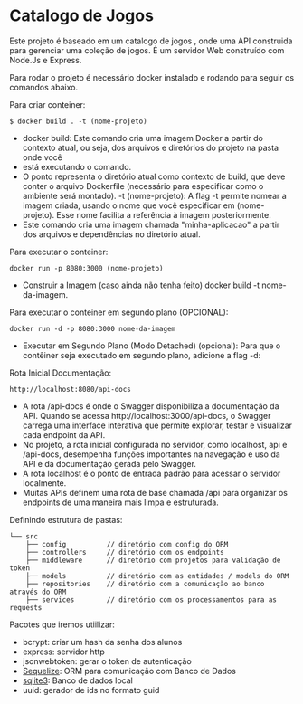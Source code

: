 # Catalogo de Jogos


Este projeto é baseado em um catalogo de jogos , onde uma API construida para gerenciar uma coleção de jogos. É um servidor Web construído com Node.Js e Express.

Para rodar o projeto é necessário docker instalado e rodando para seguir os comandos abaixo.


Para criar conteiner: 
```
$ docker build . -t (nome-projeto)
```

- docker build: Este comando cria uma imagem Docker a partir do contexto atual, ou seja, dos arquivos e diretórios do projeto na pasta onde você 
- está executando o comando.
- O ponto representa o diretório atual como contexto de build, que deve conter o arquivo Dockerfile (necessário para especificar como o ambiente será montado).
-t (nome-projeto): A flag -t permite nomear a imagem criada, usando o nome que você especificar em (nome-projeto). Esse nome facilita a referência à imagem posteriormente.
- Este comando cria uma imagem chamada "minha-aplicacao" a partir dos arquivos e dependências no diretório atual.




Para executar o conteiner:
```
docker run -p 8080:3000 (nome-projeto) 
```
- Construir a Imagem (caso ainda não tenha feito)
docker build -t nome-da-imagem.



Para executar o conteiner em segundo plano (OPCIONAL):
```
docker run -d -p 8080:3000 nome-da-imagem
```
- Executar em Segundo Plano (Modo Detached) (opcional): Para que o contêiner seja executado em segundo plano, adicione a flag -d:




Rota Inicial Documentação: 
```
http://localhost:8080/api-docs
```
- A rota /api-docs é onde o Swagger disponibiliza a documentação da API. 
Quando se acessa http://localhost:3000/api-docs, o Swagger carrega uma interface interativa que permite explorar, 
testar e visualizar cada endpoint da API.
- No projeto, a rota inicial configurada no servidor, como localhost, api e /api-docs, 
desempenha funções importantes na navegação e uso da API e da documentação gerada pelo Swagger.
- A rota localhost é o ponto de entrada padrão para acessar o servidor localmente.
- Muitas APIs definem uma rota de base chamada /api para organizar os endpoints de uma maneira mais limpa e estruturada. 




Definindo estrutura de pastas:

```
└── src
    ├── config          // diretório com config do ORM
    ├── controllers     // diretório com os endpoints
    ├── middleware      // diretório com projetos para validação de token
    ├── models          // diretório com as entidades / models do ORM
    ├── repositories    // diretório com a comunicação ao banco através do ORM
    ├── services        // diretório com os processamentos para as requests
```



Pacotes que iremos utiilizar:
- bcrypt: criar um hash da senha dos alunos
- express: servidor http
- jsonwebtoken: gerar o token de autenticação
- [Sequelize](https://sequelize.org/docs/v6/getting-started/): ORM para comunicação com Banco de Dados
- [sqlite3](https://www.sqlite.org/): Banco de dados local
- uuid: gerador de ids no formato guid

